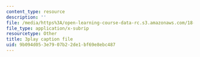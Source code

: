 ```yaml
---
content_type: resource
description: ''
file: /media/https%3A/open-learning-course-data-rc.s3.amazonaws.com/18-01sc-single-variable-calculus-fall-2010/9b094d053e7907b22de1bf69e8ebc487_7K1sB05pE0A.srt
file_type: application/x-subrip
resourcetype: Other
title: 3play caption file
uid: 9b094d05-3e79-07b2-2de1-bf69e8ebc487
---
```

